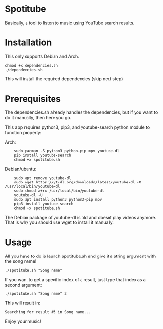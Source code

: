# Spotitube

Basically, a tool to listen to music using YouTube search results.
# Installation
This only supports Debian and Arch.
```shell
chmod +x dependencies.sh
./dependencies.sh
```
This will install the required dependencies (skip next step)


# Prerequisites

The dependencies.sh already handles the dependencies, but if you want to do it manually, then here you go.


This app requires python3, pip3, and youtube-search python module to function properly:

Arch:
```shell
    sudo pacman -S python3 python-pip mpv youtube-dl
    pip install youtube-search
    chmod +x spotitube.sh
```

Debian/ubuntu:
```shell
    sudo apt remove youtube-dl
    sudo wget https://yt-dl.org/downloads/latest/youtube-dl -O /usr/local/bin/youtube-dl
    sudo chmod a+rx /usr/local/bin/youtube-dl
    youtube-dl -U
    sudo apt install python3 python3-pip mpv
    pip3 install youtube-search 
    chmod +x spotitube.sh 
```
The Debian package of youtube-dl is old and doesnt play videos anymore. That is why you should use wget to install it manually. 

# Usage

All you have to do is launch spotitube.sh and give it a string argument with the song name!

```shell
./spotitube.sh "Song name"
```

If you want to get a specific index of a result, just type that index as a second argument:

```shell
./spotitube.sh "Song name" 3
```
This will result in:
```
Searching for result #3 in Song name...
```

Enjoy your music!